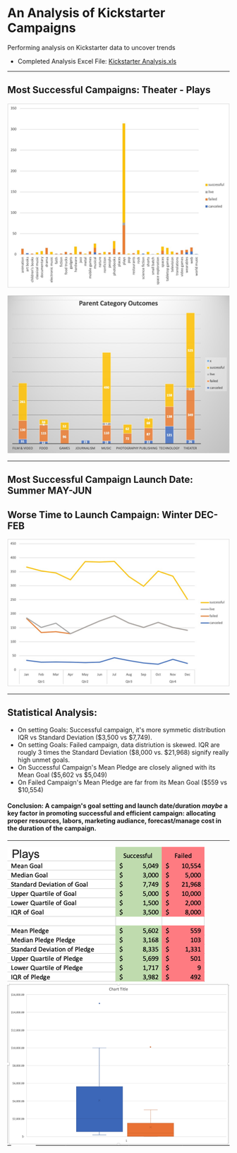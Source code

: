 # An Analysis of Kickstarter Campaigns
Performing analysis on Kickstarter data to uncover trends                      
 - Completed Analysis Excel File: [Kickstarter Analysis.xls](https://github.com/aimeeyen/kickstarter-analysis/blob/main/Kickstarter%20Analysis.xls)

----

## Most Successful Campaigns: **Theater - Plays**

![Subcategory Statistics](https://github.com/aimeeyen/kickstarter-analysis/blob/main/Subcategory%20Statistics.jpg)

![Parent Category Outcome](https://github.com/aimeeyen/kickstarter-analysis/blob/main/Parent%20Category%20Outcomes.jpg)

---

## Most Successful Campaign Launch Date: Summer **MAY-JUN**

## Worse Time to Launch Campaign: Winter **DEC-FEB**
![Outcome Based on Launch Date](https://github.com/aimeeyen/kickstarter-analysis/blob/main/Outcomes%20Based%20on%20Launch%20Date.jpg)

---

## Statistical Analysis: 
- On setting Goals: Successful campaign, it's more symmetic distribution IQR vs Standard Deviation ($3,500 vs $7,749).
- On setting Goals: Failed campaign, data distriution is skewed. IQR are rougly 3 times the Standard Deviation ($8,000 vs. $21,968) signify really high unmet goals.
- On Successful Campaign's Mean Pledge are closely aligned with its Mean Goal ($5,602 vs $5,049) 
- On Failed Campaign's Mean Pledge are far from its Mean Goal ($559 vs $10,554)


#### **Conclusion:** A campaign's goal setting and launch date/duration *maybe* a key factor in promoting successful and efficient campaign: allocating proper resources, labors, marketing audiance, forecast/manage cost in the duration of the campaign. 

---
![Descriptive Statistics](https://github.com/aimeeyen/kickstarter-analysis/blob/main/Descriptive%20Statistics.png)
![Descriptive Statistics Chart](https://github.com/aimeeyen/kickstarter-analysis/blob/main/Descriptive%20Statistic%20Chart.png)

